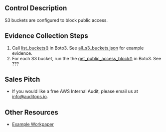 ## Control Description
S3 buckets are configured to block public access.

## Evidence Collection Steps
1. Call [list_buckets()](https://boto3.amazonaws.com/v1/documentation/api/latest/reference/services/s3/client/list_buckets.html) in Boto3. See [all_s3_buckets.json](./all_s3_buckets.json) for example evidence.
2. For each S3 bucket, run the the [get_public_access_block()](https://boto3.amazonaws.com/v1/documentation/api/latest/reference/services/s3/client/get_public_access_block.html) in Boto3. See ???

## Sales Pitch
- If you would like a free AWS Internal Audit, please email us at info@auditops.io.

## Other Resources
- [Example Workpaper](https://docs.google.com/spreadsheets/d/1bGfbXUTSzVCSGCWn7UtG6QN4wWeEKdrubygcCuDDjbI/edit?gid=427799283)
